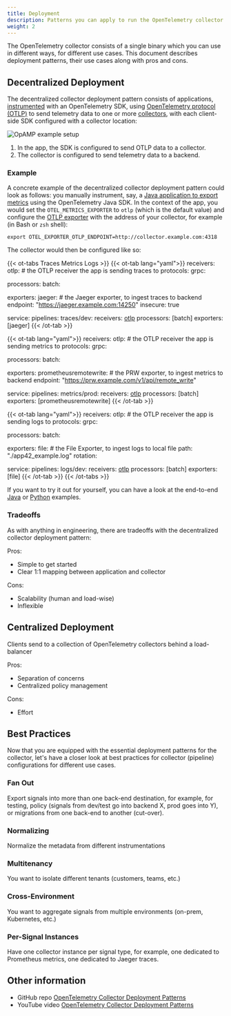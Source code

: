 ```yaml
---
title: Deployment
description: Patterns you can apply to run the OpenTelemetry collector
weight: 2
---
```


The OpenTelemetry collector consists of a single binary which you can use in
different ways, for different use cases. This document describes deployment
patterns, their use cases along with pros and cons.

## Decentralized Deployment

The decentralized collector deployment pattern consists of applications,
[instrumented][instrumentation] with an OpenTelemetry SDK, using [OpenTelemetry
protocol (OTLP)][otlp] to send telemetry data to one or more
[collectors][collector], with each client-side SDK configured with a collector
location:

![OpAMP example setup](../img/decentralized-sdk.svg)

1. In the app, the SDK is configured to send OTLP data to a collector.
1. The collector is configured to send telemetry data to a backend.

### Example

A concrete example of the decentralized collector deployment pattern could look
as follows: you manually instrument, say, a [Java application to export
metrics][instrument-java-metrics] using the OpenTelemetry Java SDK. In the
context of the app, you would set the `OTEL_METRICS_EXPORTER` to `otlp` (which
is the default value) and configure the [OTLP exporter][otlp-exporter] with the
address of your collector, for example (in Bash or `zsh` shell):

```
export OTEL_EXPORTER_OTLP_ENDPOINT=http://collector.example.com:4318
```

The collector would then be configured like so:

{{< ot-tabs Traces Metrics Logs >}} {{< ot-tab lang="yaml">}}
receivers:
  otlp: # the OTLP receiver the app is sending traces to
    protocols:
      grpc:

processors:
  batch:

exporters:
  jaeger: # the Jaeger exporter, to ingest traces to backend
    endpoint: "https://jaeger.example.com:14250"
    insecure: true

service:
  pipelines:
    traces/dev:
      receivers: [otlp]
      processors: [batch]
      exporters: [jaeger]
{{< /ot-tab >}}

{{< ot-tab lang="yaml">}} 
receivers:
  otlp: # the OTLP receiver the app is sending metrics to
    protocols:
      grpc:

processors:
  batch:

exporters:
  prometheusremotewrite: # the PRW exporter, to ingest metrics to backend
    endpoint: "https://prw.example.com/v1/api/remote_write"

service:
  pipelines:
    metrics/prod:
      receivers: [otlp]
      processors: [batch]
      exporters: [prometheusremotewrite]
{{< /ot-tab >}}

{{< ot-tab lang="yaml">}}
receivers:
  otlp: # the OTLP receiver the app is sending logs to
    protocols:
      grpc:

processors:
  batch:

exporters:
  file: # the File Exporter, to ingest logs to local file 
    path: "./app42_example.log"
    rotation:

service:
  pipelines:
    logs/dev:
      receivers: [otlp]
      processors: [batch]
      exporters: [file]
{{< /ot-tab >}} {{< /ot-tabs >}}

If you want to try it out for yourself, you can have a look at the end-to-end
[Java][java-otlp-example] or [Python][py-otlp-example] examples.

### Tradeoffs

As with anything in engineering, there are tradeoffs with the decentralized
collector deployment pattern:

Pros:

- Simple to get started
- Clear 1:1 mapping between application and collector

Cons:

- Scalability (human and load-wise)
- Inflexible

## Centralized Deployment

Clients send to a collection of OpenTelemetry collectors behind a load-balancer

Pros:

- Separation of concerns
- Centralized policy management

Cons:

- Effort

## Best Practices

Now that you are equipped with the essential deployment patterns for the
collector, let's have a closer look at best practices for collector (pipeline)
configurations for different use cases.

### Fan Out

Export signals into more than one back-end destination, for example, for
testing, policy (signals from dev/test go into backend X, prod goes into Y), or
migrations from one back-end to another (cut-over).

### Normalizing

Normalize the metadata from different instrumentations

### Multitenancy

You want to isolate different tenants (customers, teams, etc.)

### Cross-Environment

You want to aggregate signals from multiple environments (on-prem, Kubernetes,
etc.)

### Per-Signal Instances

Have one collector instance per signal type, for example, one dedicated to
Prometheus metrics, one dedicated to Jaeger traces.

## Other information

- GitHub repo [OpenTelemetry Collector Deployment Patterns][gh-patterns]
- YouTube video [OpenTelemetry Collector Deployment Patterns][y-patterns]

[instrumentation]: /docs/instrumentation/
[otlp]: /docs/reference/specification/protocol/
[collector]: /docs/collector/
[instrument-java-metrics]: /docs/instrumentation/java/manual/#metrics
[otlp-exporter]: /docs/reference/specification/protocol/exporter/
[java-otlp-example]:
  https://github.com/open-telemetry/opentelemetry-java-docs/tree/main/otlp
[py-otlp-example]:
  https://opentelemetry-python.readthedocs.io/en/stable/examples/metrics/instruments/README.html
[gh-patterns]:
  https://github.com/jpkrohling/opentelemetry-collector-deployment-patterns/
[y-patterns]: https://www.youtube.com/watch?v=WhRrwSHDBFs
